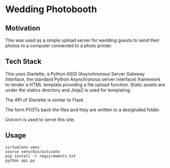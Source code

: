 # Wedding Photobooth

## Motivation
This was used as a simple upload server for wedding guests to send their photos to a computer connected to a photo printer.

## Tech Stack
This uses Starlette, a Python ASGI (Asynchronous Server Gateway Interface, the standard Python Asynchronous server interface) framework to render a HTML template providing a file upload function. Static assets are under the statics directory and Jinja2 is used for templating.

The API of Starlette is similar to Flask.

The form POSTs back the files and they are written to a designated folder.

Uvicorn is used to serve this site.

## Usage
```
virtualenv venv
source venv/bin/activate
pip install -r requirements.txt
python api.py
```